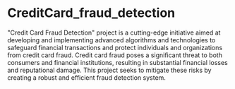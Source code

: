 # CreditCard_fraud_detection
"Credit Card Fraud Detection" project is a cutting-edge initiative aimed at developing and implementing advanced algorithms and technologies to safeguard financial transactions and protect individuals and organizations from credit card fraud. Credit card fraud poses a significant threat to both consumers and financial institutions, resulting in substantial financial losses and reputational damage. This project seeks to mitigate these risks by creating a robust and efficient fraud detection system.
